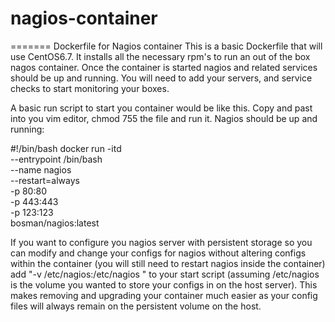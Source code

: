 # nagios-container
=======
Dockerfile for Nagios container
This is a basic Dockerfile that will use CentOS6.7.  It installs all the necessary rpm's to run an out of the box nagos container.  Once the container is started nagios and related services should be up and running.  You will need to add your servers, and service checks to start monitoring your boxes.

A basic run script to start you container would be like this. Copy and past into you vim editor, chmod 755 the file and run it.  Nagios should be up and running:

#!/bin/bash
docker run -itd \
--entrypoint /bin/bash \
--name nagios \
--restart=always \
-p 80:80 \
-p 443:443 \
-p 123:123 \
bosman/nagios:latest

If you want to configure you nagios server with persistent storage so you can modify and change your configs for nagios without altering configs within the container (you will still need to restart nagios inside the container) add "-v /etc/nagios:/etc/nagios \" to your start script (assuming /etc/nagios is the volume you wanted to store your configs in on the host server).  This makes removing and upgrading your container much easier as your config files will always remain on the persistent volume on the host.
